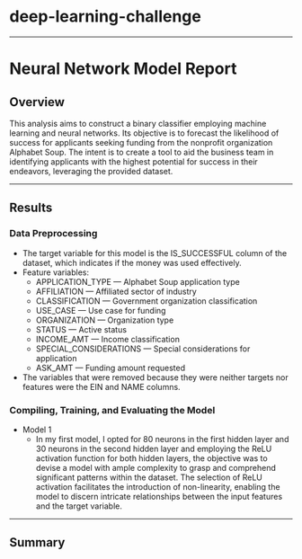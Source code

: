 # deep-learning-challenge

-----
# Neural Network Model Report

## Overview 
This analysis aims to construct a binary classifier employing machine learning and neural networks. Its objective is to forecast the likelihood of success for applicants seeking funding from the nonprofit organization Alphabet Soup. The intent is to create a tool to aid the business team in identifying applicants with the highest potential for success in their endeavors, leveraging the provided dataset.

-----
## Results

### Data Preprocessing
* The target variable for this model is the IS_SUCCESSFUL column of the dataset, which indicates if the money was used effectively.
* Feature variables:
  * APPLICATION_TYPE — Alphabet Soup application type
  * AFFILIATION — Affiliated sector of industry
  * CLASSIFICATION — Government organization classification
  * USE_CASE — Use case for funding
  * ORGANIZATION — Organization type
  * STATUS — Active status
  * INCOME_AMT — Income classification
  * SPECIAL_CONSIDERATIONS — Special considerations for application
  * ASK_AMT — Funding amount requested
* The variables that were removed because they were neither targets nor features were the EIN and NAME columns.


### Compiling, Training, and Evaluating the Model
* Model 1
  * In my first model, I opted for 80 neurons in the first hidden layer and 30 neurons in the second hidden layer and employing the ReLU activation function for both hidden layers, the   objective was to devise a model with ample complexity to grasp and comprehend significant patterns within the dataset. The selection of ReLU activation facilitates the introduction     of non-linearity, enabling the model to discern intricate relationships between the input features and the target variable.
-----

## Summary
